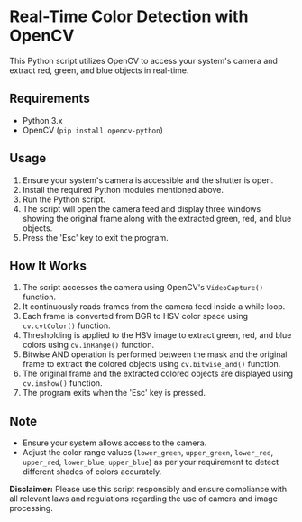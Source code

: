 <h1>Real-Time Color Detection with OpenCV</h1>

  <p>This Python script utilizes OpenCV to access your system's camera and extract red, green, and blue objects in real-time.</p>

<h2>Requirements</h2>

  <ul>
    <li>Python 3.x</li>
    <li>OpenCV (<code>pip install opencv-python</code>)</li>
  </ul>

<h2>Usage</h2>

  <ol>
    <li>Ensure your system's camera is accessible and the shutter is open.</li>
    <li>Install the required Python modules mentioned above.</li>
    <li>Run the Python script.</li>
    <li>The script will open the camera feed and display three windows showing the original frame along with the extracted green, red, and blue objects.</li>
    <li>Press the 'Esc' key to exit the program.</li>
  </ol>

<h2>How It Works</h2>

  <ol>
    <li>The script accesses the camera using OpenCV's <code>VideoCapture()</code> function.</li>
    <li>It continuously reads frames from the camera feed inside a while loop.</li>
    <li>Each frame is converted from BGR to HSV color space using <code>cv.cvtColor()</code> function.</li>
    <li>Thresholding is applied to the HSV image to extract green, red, and blue colors using <code>cv.inRange()</code> function.</li>
    <li>Bitwise AND operation is performed between the mask and the original frame to extract the colored objects using <code>cv.bitwise_and()</code> function.</li>
    <li>The original frame and the extracted colored objects are displayed using <code>cv.imshow()</code> function.</li>
    <li>The program exits when the 'Esc' key is pressed.</li>
  </ol>

<h2>Note</h2>

  <ul>
    <li>Ensure your system allows access to the camera.</li>
    <li>Adjust the color range values (<code>lower_green</code>, <code>upper_green</code>, <code>lower_red</code>, <code>upper_red</code>, <code>lower_blue</code>, <code>upper_blue</code>) as per your requirement to detect different shades of colors accurately.</li>
  </ul>

  <p><strong>Disclaimer:</strong> Please use this script responsibly and ensure compliance with all relevant laws and regulations regarding the use of camera and image processing.</p>

